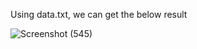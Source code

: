 Using data.txt, we can get the below result

![Screenshot (545)](https://github.com/130bb56/score_cdf/assets/125135262/f8e15aaf-4b96-4182-b57b-53ca47488e31)
